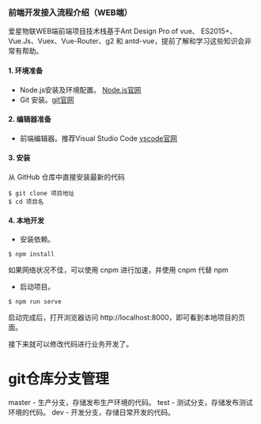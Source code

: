 ### 前端开发接入流程介绍（WEB端）

爱星物联WEB端前端项目技术栈基于Ant Design Pro of vue、 ES2015+、Vue.Js、Vuex、Vue-Router、g2 和 antd-vue，提前了解和学习这些知识会非常有帮助。

#### 1. 环境准备
 - Node.js安装及环境配置。 [Node.js官网](https://nodejs.org/zh-cn/)
 - Git 安装。[git官网](https://git-scm.com/)

#### 2. 编辑器准备
 - 前端编辑器。推荐Visual Studio Code [vscode官网](https://code.visualstudio.com/)

#### 3. 安装
从 GitHub 仓库中直接安装最新的代码
```
$ git clone 项目地址
$ cd 项目名
```

#### 4. 本地开发
 - 安装依赖。
```
$ npm install
```
如果网络状况不佳，可以使用 cnpm 进行加速，并使用 cnpm 代替 npm
 - 启动项目。
```
$ npm run serve
```
启动完成后，打开浏览器访问 http://localhost:8000，即可看到本地项目的页面。 

接下来就可以修改代码进行业务开发了。


# git仓库分支管理

master - 生产分支，存储发布生产环境的代码。
test - 测试分支，存储发布测试环境的代码。
dev - 开发分支，存储日常开发的代码。